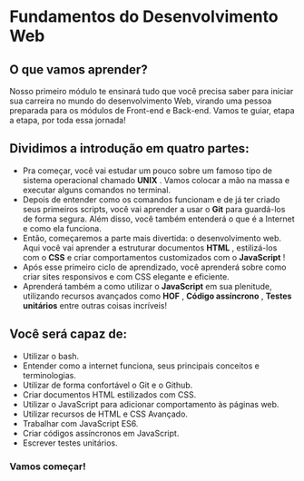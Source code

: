 # Fundamentos do Desenvolvimento Web

## O que vamos aprender?

Nosso primeiro módulo te ensinará tudo que você precisa saber para iniciar sua carreira no mundo do desenvolvimento Web, virando uma pessoa preparada para os módulos de Front-end e Back-end. Vamos te guiar, etapa a etapa, por toda essa jornada!

## Dividimos a introdução em quatro partes:

- Pra começar, você vai estudar um pouco sobre um famoso tipo de sistema operacional chamado __UNIX__ . Vamos colocar a mão na massa e executar alguns comandos no terminal.
- Depois de entender como os comandos funcionam e de já ter criado seus primeiros scripts, você vai aprender a usar o __Git__ para guardá-los de forma segura. Além disso, você também entenderá o que é a Internet e como ela funciona.
- Então, começaremos a parte mais divertida: o desenvolvimento web. Aqui você vai aprender a estruturar documentos __HTML__ , estilizá-los com o __CSS__ e criar comportamentos customizados com o __JavaScript__ !
- Após esse primeiro ciclo de aprendizado, você aprenderá sobre como criar sites responsivos e com CSS elegante e eficiente.
- Aprenderá também a como utilizar o __JavaScript__ em sua plenitude, utilizando recursos avançados como __HOF__ , __Código assíncrono__ , __Testes unitários__ entre outras coisas incríveis!

## Você será capaz de:

- Utilizar o bash.
- Entender como a internet funciona, seus principais conceitos e terminologias.
- Utilizar de forma confortável o Git e o Github.
- Criar documentos HTML estilizados com CSS.
- Utilizar o JavaScript para adicionar comportamento às páginas web.
- Utilizar recursos de HTML e CSS Avançado.
- Trabalhar com JavaScript ES6.
- Criar códigos assíncronos em JavaScript.
- Escrever testes unitários.

### Vamos começar!